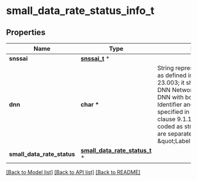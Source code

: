 # small_data_rate_status_info_t

## Properties
Name | Type | Description | Notes
------------ | ------------- | ------------- | -------------
**snssai** | [**snssai_t**](snssai.md) \* |  | 
**dnn** | **char \*** | String representing a Data Network as defined in clause 9A of 3GPP TS 23.003;  it shall contain either a DNN Network Identifier, or a full DNN with both the Network  Identifier and Operator Identifier, as specified in 3GPP TS 23.003 clause 9.1.1 and 9.1.2. It shall be coded as string in which the labels are separated by dots  (e.g. \&quot;Label1.Label2.Label3\&quot;).  | 
**small_data_rate_status** | [**small_data_rate_status_t**](small_data_rate_status.md) \* |  | 

[[Back to Model list]](../README.md#documentation-for-models) [[Back to API list]](../README.md#documentation-for-api-endpoints) [[Back to README]](../README.md)


